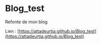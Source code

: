 # Blog_test
Refonte de mon blog

Lien : [https://attadeurtia.github.io/Blog_test](https://attadeurtia.github.io/Blog_test)
